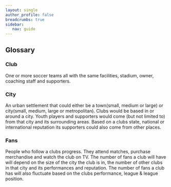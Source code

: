 ```yaml
---
layout: single
author_profile: false
breadcrumbs: true
sidebar:
   nav: guide
---
```


## [](#header-2)Glossary 
### [](#header-3)Club
One or more soccer teams all with the same facilities, stadium, owner, coaching staff and supporters.

### [](#header-3)City
An urban settlement that could either be a town(small, medium or large) or city(small, medium, large or metropolitan). Clubs would be based in or around a city.  Youth players and supporters would come (but not limited to) from that city and its surrounding areas. Based on a clubs state, national or international reputation its supporters could also come from other places.

### [](#header-3)Fans
People who follow a clubs progress. They attend matches, purchase merchandise and watch the club on TV. The number of fans a club will have will depend on the size of the city the club is in, the number of other clubs in that city and its performances and reputation. The number of fans a club has will also fluctuate based on the clubs performance, league & league position. 
